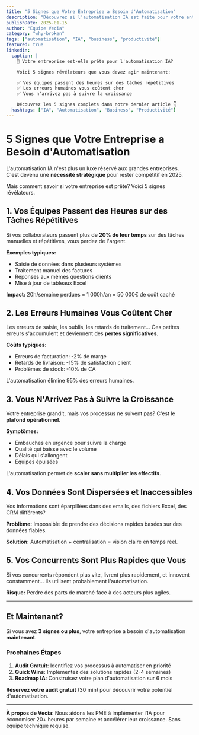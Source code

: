 ```yaml
---
title: "5 Signes que Votre Entreprise a Besoin d'Automatisation"
description: "Découvrez si l'automatisation IA est faite pour votre entreprise avec ces 5 indicateurs clés"
publishDate: 2025-01-15
author: "Équipe Vecia"
category: "why-broken"
tags: ["automatisation", "IA", "business", "productivité"]
featured: true
linkedin:
  caption: |
    🚀 Votre entreprise est-elle prête pour l'automatisation IA?

    Voici 5 signes révélateurs que vous devez agir maintenant:

    ✅ Vos équipes passent des heures sur des tâches répétitives
    ✅ Les erreurs humaines vous coûtent cher
    ✅ Vous n'arrivez pas à suivre la croissance

    Découvrez les 5 signes complets dans notre dernier article 👇
  hashtags: ["IA", "Automatisation", "Business", "Productivité"]
---
```


# 5 Signes que Votre Entreprise a Besoin d'Automatisation

L'automatisation IA n'est plus un luxe réservé aux grandes entreprises. C'est devenu une **nécessité stratégique** pour rester compétitif en 2025.

Mais comment savoir si votre entreprise est prête? Voici 5 signes révélateurs.

## 1. Vos Équipes Passent des Heures sur des Tâches Répétitives

Si vos collaborateurs passent plus de **20% de leur temps** sur des tâches manuelles et répétitives, vous perdez de l'argent.

**Exemples typiques:**
- Saisie de données dans plusieurs systèmes
- Traitement manuel des factures
- Réponses aux mêmes questions clients
- Mise à jour de tableaux Excel

**Impact:** 20h/semaine perdues = 1 000h/an = 50 000€ de coût caché

## 2. Les Erreurs Humaines Vous Coûtent Cher

Les erreurs de saisie, les oublis, les retards de traitement... Ces petites erreurs s'accumulent et deviennent des **pertes significatives**.

**Coûts typiques:**
- Erreurs de facturation: -2% de marge
- Retards de livraison: -15% de satisfaction client
- Problèmes de stock: -10% de CA

L'automatisation élimine 95% des erreurs humaines.

## 3. Vous N'Arrivez Pas à Suivre la Croissance

Votre entreprise grandit, mais vos processus ne suivent pas? C'est le **plafond opérationnel**.

**Symptômes:**
- Embauches en urgence pour suivre la charge
- Qualité qui baisse avec le volume
- Délais qui s'allongent
- Équipes épuisées

L'automatisation permet de **scaler sans multiplier les effectifs**.

## 4. Vos Données Sont Dispersées et Inaccessibles

Vos informations sont éparpillées dans des emails, des fichiers Excel, des CRM différents?

**Problème:** Impossible de prendre des décisions rapides basées sur des données fiables.

**Solution:** Automatisation + centralisation = vision claire en temps réel.

## 5. Vos Concurrents Sont Plus Rapides que Vous

Si vos concurrents répondent plus vite, livrent plus rapidement, et innovent constamment... ils utilisent probablement l'automatisation.

**Risque:** Perdre des parts de marché face à des acteurs plus agiles.

---

## Et Maintenant?

Si vous avez **3 signes ou plus**, votre entreprise a besoin d'automatisation **maintenant**.

### Prochaines Étapes

1. **Audit Gratuit**: Identifiez vos processus à automatiser en priorité
2. **Quick Wins**: Implémentez des solutions rapides (2-4 semaines)
3. **Roadmap IA**: Construisez votre plan d'automatisation sur 6 mois

**Réservez votre audit gratuit** (30 min) pour découvrir votre potentiel d'automatisation.

---

**À propos de Vecia**: Nous aidons les PME à implémenter l'IA pour économiser 20+ heures par semaine et accélérer leur croissance. Sans équipe technique requise.
